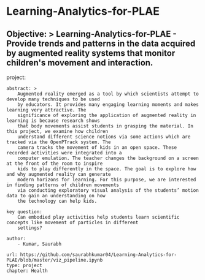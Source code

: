 
# Learning-Analytics-for-PLAE
Objective: > 
        Learning-Analytics-for-PLAE - Provide trends and patterns in the data acquired by augmented reality
        systems that monitor children's movement and interaction.
---
project:   
    
    abstract: >
        Augmented reality emerged as a tool by which scientists attempt to develop many techniques to be used
        by educators. It provides many engaging learning moments and makes learning very attractive. The 
        significance of exploring the application of augmented reality in learning is because research shows
        that body movements assist students in grasping the material. In this project, we examine how children
        understand different science notions via some actions which are tracked via the OpenPTrack system. The
        camera tracks the movement of kids in an open space. These recorded activities were integrated into a
        computer emulation. The teacher changes the background on a screen at the front of the room to inspire
        kids to play differently in the space. The goal is to explore how and why augmented reality can generate
        modern horizons for learning. For this purpose, we are interested in finding patterns of children movements
        via conducting exploratory visual analysis of the students’ motion data to gain an understanding on how
        the technology can help kids. 

    key question:
        Can embodied play activities help students learn scientific concepts like movement of particles in different
        settings?    
        
    author:
        - Kumar, Saurabh  

    url: https://github.com/saurabhkumar04/Learning-Analytics-for-PLAE/blob/master/viz_pipeline.ipynb
    type: project
    chapter: Health
